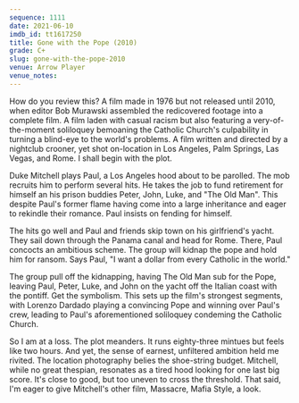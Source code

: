 ```yaml
---
sequence: 1111
date: 2021-06-10
imdb_id: tt1617250
title: Gone with the Pope (2010)
grade: C+
slug: gone-with-the-pope-2010
venue: Arrow Player
venue_notes:
---
```


How do you review this? A film made in 1976 but not released until 2010, when editor Bob Murawski assembled the redicovered footage into a complete film. A film laden with casual racism but also featuring a very-of-the-moment soliloquey bemoaning the Catholic Church's culpability in turning a blind-eye to the world's problems. A film written and directed by a nightclub crooner, yet shot on-location in Los Angeles, Palm Springs, Las Vegas, and Rome. I shall begin with the plot.

<!-- end -->

Duke Mitchell plays Paul, a Los Angeles hood about to be parolled. The mob recruits him to perform several hits. He takes the job to fund retirement for himself an his prison buddies Peter, John, Luke, and "The Old Man". This despite Paul's former flame having come into a large inheritance and eager to rekindle their romance. Paul insists on fending for himself. 

The hits go well and Paul and friends skip town on his girlfriend's yacht. They sail down through the Panama canal and head for Rome. There, Paul concocts an ambitious scheme. The group will kidnap the pope and hold him for ransom. Says Paul, "I want a dollar from every Catholic in the world."

The group pull off the kidnapping, having The Old Man sub for the Pope, leaving Paul, Peter, Luke, and John on the yacht off the Italian coast with the pontiff. Get the symbolism. This sets up the film's strongest segments, with Lorenzo Dardado playing a convincing Pope and winning over Paul's crew, leading to Paul's aforementioned soliloquey condeming the Catholic Church. 

So I am at a loss. The plot meanders. It runs eighty-three mintues but feels like two hours. And yet, the sense of earnest, unfiltered ambition held me rivited. The location photography belies the shoe-string budget. Mitchell, while no great thespian, resonates as a tired hood looking for one last big score. It's close to good, but too uneven to cross the threshold. That said, I'm eager to give Mitchell's other film, Massacre, Mafia Style, a look.